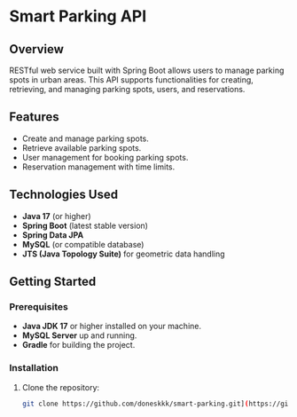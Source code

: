 # Smart Parking API

## Overview

RESTful web service built with Spring Boot allows users to manage parking spots in urban areas. This API supports functionalities for creating, retrieving, and managing parking spots, users, and reservations.

## Features

- Create and manage parking spots.
- Retrieve available parking spots.
- User management for booking parking spots.
- Reservation management with time limits.

## Technologies Used

- **Java 17** (or higher)
- **Spring Boot** (latest stable version)
- **Spring Data JPA**
- **MySQL** (or compatible database)
- **JTS (Java Topology Suite)** for geometric data handling

## Getting Started

### Prerequisites

- **Java JDK 17** or higher installed on your machine.
- **MySQL Server** up and running.
- **Gradle** for building the project.

### Installation

1. Clone the repository:

   ```bash
   git clone https://github.com/doneskkk/smart-parking.git](https://github.com/EduardIateniuc/smart-parking.git
